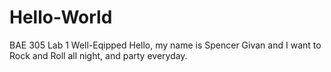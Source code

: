 # Hello-World
BAE 305 Lab 1 Well-Eqipped
Hello, my name is Spencer Givan and I want to Rock and Roll all night, and party everyday.
